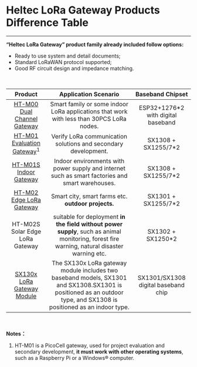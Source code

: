 # Heltec LoRa Gateway Products Difference Table



------

**“Heltec LoRa Gateway” product family already included follow options:**

- Ready to use system and detail documents;
-  Standard LoRaWAN protocol supported;
- Good RF circuit design and impedance matching.

&nbsp;

|                           Product                            |                     Application Scenario                     |          Baseband Chipset           |
| :----------------------------------------------------------: | :----------------------------------------------------------: | :---------------------------------: |
| [HT-M00 Dual Channel Gateway](https://heltec.org/project/ht-m00/) | Smart family or some indoor LoRa applications that work with less than 30PCS LoRa nodes. | ESP32+1276*2 with digital baseband  |
| [HT-M01 Evaluation Gateway](<https://heltec.org/project/ht-m01/>)<sup>1</sup> | Verify LoRa communication solutions and secondary development. |         SX1308 + SX1255/7*2         |
| [HT-M01S Indoor Gateway](https://heltec.org/project/ht-m01s/) | Indoor environments with power supply and internet such as smart factories and smart warehouses. |         SX1308 + SX1255/7*2         |
| [HT-M02 Edge LoRa Gateway](<https://heltec.org/project/ht-m02/>) |      Smart city, smart farms etc. **outdoor projects.**      |         SX1301 + SX1255/7*2         |
|               HT-M02S Solar Edge LoRa Gateway                | suitable for deployment **in the field without power supply**, such as animal monitoring, forest fire warning, natural disaster warning etc. |          SX1302 + SX1250*2          |
| [SX130x LoRa Gateway Module](https://heltec.org/project/lora-gateway-module/) | The SX130x LoRa gateway module includes two baseband models, SX1301 and SX1308.SX1301 is positioned as an outdoor type, and SX1308 is positioned as an indoor type. | SX1301/SX1308 digital baseband chip |

&nbsp;

**Notes：**

1. HT-M01 is a PicoCell gateway, used for project evaluation and secondary development, **it must work with other operating systems**, such as a Raspberry Pi or a Windows® computer.


